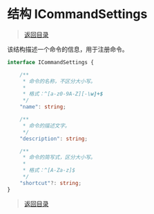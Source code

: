 # 结构 ICommandSettings

> [返回目录](./index.md)

该结构描述一个命令的信息，用于注册命令。

```ts
interface ICommandSettings {

    /**
     * 命令的名称，不区分大小写。
     *
     * 格式：^[a-z0-9A-Z][-\w]+$
     */
    "name": string;

    /**
     * 命令的描述文字。
     */
    "description": string;

    /**
     * 命令的简写式，区分大小写。
     *
     * 格式：^[A-Za-z]$
     */
    "shortcut"?: string;
}
```

> [返回目录](./index.md)
